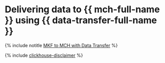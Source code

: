 # Delivering data to {{ mch-full-name }} using {{ data-transfer-full-name }}


{% include notitle [MKF to MCH with Data Transfer](../../_tutorials/dataplatform/mkf-mch-migration.md) %}

{% include [clickhouse-disclaimer](../../_includes/clickhouse-disclaimer.md) %}
